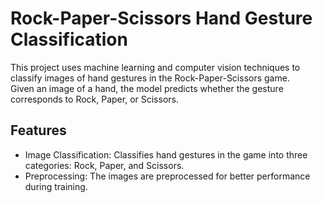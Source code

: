 <h1>Rock-Paper-Scissors Hand Gesture Classification</h1>
This project uses machine learning and computer vision techniques to classify images of hand gestures in the Rock-Paper-Scissors game.</br> 
Given an image of a hand, the model predicts whether the gesture corresponds to Rock, Paper, or Scissors.

<h2>Features</h2>
<ul>
  <li>Image Classification: Classifies hand gestures in the game into three categories: Rock, Paper, and Scissors.</li>
  <li>Preprocessing: The images are preprocessed for better performance during training.</li>
</ul>

